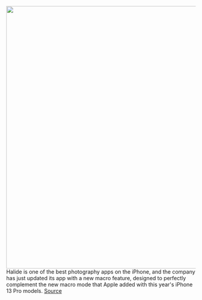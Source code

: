 <img src='https://cdn.vox-cdn.com/thumbor/iD6GXTNNUfXXN2ifgQE8-nPmohA=/0x0:3360x2100/1200x800/filters:focal(1412x782:1948x1318)/cdn.vox-cdn.com/uploads/chorus_image/image/69959757/macro_mode_halide.0.png' width='700px' /><br/>
Halide is one of the best photography apps on the iPhone, and the company has just updated its app with a new macro feature, designed to perfectly complement the new macro mode that Apple added with this year's iPhone 13 Pro models.
<a href='https://www.theverge.com/2021/10/6/22711503/halide-iphone-13-pro-macro-mode-camera-app-update-older-devices'> Source <a/>